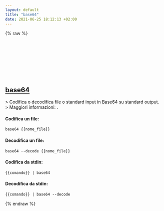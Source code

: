 ```yaml
---
layout: default
title: "base64"
date: 2021-06-25 18:12:13 +02:00
---
```

{% raw %}
<h2 id="base64">
  <a href="/it/common/base64.html">base64</a> <a href="#base64"><svg class="icon">
    <use href="/assets/images/unicode_sprite.svg#link" />
  </svg></a>
</h2>
> Codifica o decodifica file o standard input in Base64 su standard output.
> Maggiori informazioni: <https://www.gnu.org/software/coreutils/base64>.

#### Codifica un file:
```shell
base64 {{nome_file}}
```
#### Decodifica un file:
```shell
base64 --decode {{nome_file}}
```
#### Codifica da stdin:
```shell
{{comando}} | base64
```
#### Decodifica da stdin:
```shell
{{comando}} | base64 --decode
```
{% endraw %}